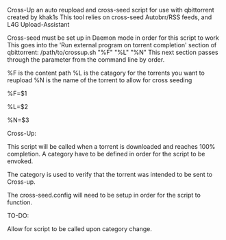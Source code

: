 Cross-Up an auto reupload and cross-seed script for use with qbittorrent created by khak1s
This tool relies on cross-seed Autobrr/RSS feeds, and L4G Upload-Assistant


Cross-seed must be set up in Daemon mode in order for this script to work
This goes into the 'Run external program on torrent completion' section of qbittorrent:
/path/to/crossup.sh "%F" "%L" "%N"
This next section passes through the parameter from the command line by order.

 %F is the content path
 %L is the catagory for the torrents you want to reupload
 %N is the name of the torrent to allow for cross seeding

%F=$1

%L=$2

%N=$3

Cross-Up:

This script will be called when a torrent is downloaded and reaches 100% completion.
A category have to be defined in order for the script to be envoked.

The category is used to verify that the torrent was intended to be sent to Cross-up.

The cross-seed.config will need to be setup in order for the script to function.

TO-DO:

Allow for script to be called upon category change.
